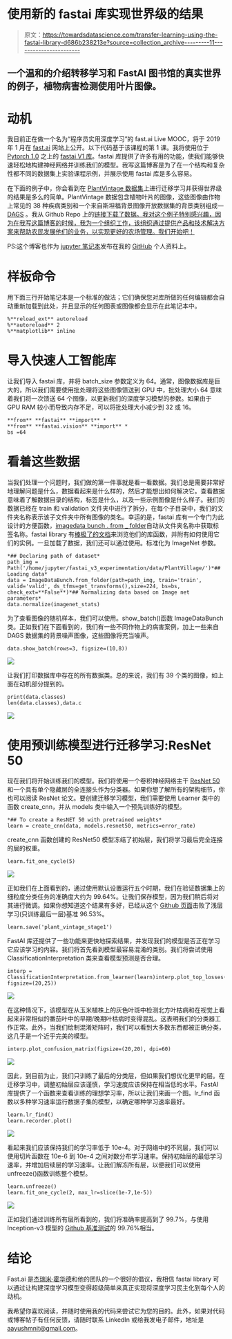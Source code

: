 # 使用新的 fastai 库实现世界级的结果

> 原文：<https://towardsdatascience.com/transfer-learning-using-the-fastai-library-d686b238213e?source=collection_archive---------11----------------------->

## 一个温和的介绍转移学习和 FastAI 图书馆的真实世界的例子，植物病害检测使用叶片图像。

# 动机

我目前正在做一个名为“程序员实用深度学习”的 fast.ai Live MOOC，将于 2019 年 1 月在 [fast.ai](http://www.fast.ai/) 网站上公开。以下代码基于该课程的第 1 课。我将使用位于 [Pytorch 1.0](https://hackernoon.com/pytorch-1-0-468332ba5163?gi=b61aa5bd7f45) 之上的 [fastai V1 库](http://www.fast.ai/2018/10/02/fastai-ai/)。fastai 库提供了许多有用的功能，使我们能够快速轻松地构建神经网络并训练我们的模型。我写这篇博客是为了在一个结构和复杂性都不同的数据集上实验课程示例，并展示使用 fastai 库是多么容易。

在下面的例子中，你会看到在 [PlantVintage 数据集](https://plantvillage.psu.edu/)上进行迁移学习并获得世界级的结果是多么的简单。PlantVintage 数据包含植物叶片的图像，这些图像由作物上常见的 38 种疾病类别和一个来自斯坦福背景图像开放数据集的背景类别组成— [DAGS](http://dags.stanford.edu/projects/scenedataset.html) 。我从 Github Repo 上的[链接下载了数据。我对这个例子特别感兴趣，因为在我写这篇博客的时候，我为一个组织工作，该组织通过提供产品和技术解决方案来帮助农民发展他们的业务，以实现更好的农场管理。我们开始吧！](https://github.com/MarkoArsenovic/DeepLearning_PlantDiseases)

PS:这个博客也作为 [jupyter 笔记本](https://github.com/aayushmnit/fastai_v3_experimentation/blob/master/Lesson-1-PlantVintage.ipynb)发布在我的 [GitHub](https://github.com/aayushmnit) 个人资料上。

# 样板命令

用下面三行开始笔记本是一个标准的做法；它们确保您对库所做的任何编辑都会自动重新加载到此处，并且显示的任何图表或图像都会显示在此笔记本中。

```
%**reload_ext** autoreload
%**autoreload** 2
%**matplotlib** inline
```

# 导入快速人工智能库

让我们导入 fastai 库，并将 batch_size 参数定义为 64。通常，图像数据库是巨大的，所以我们需要使用批处理将这些图像馈送到 GPU 中，批处理大小 64 意味着我们将一次馈送 64 个图像，以更新我们的深度学习模型的参数。如果由于 GPU RAM 较小而导致内存不足，可以将批处理大小减少到 32 或 16。

```
**from** **fastai** **import** *
**from** **fastai.vision** **import** *
bs =64
```

# 看着这些数据

当我们处理一个问题时，我们做的第一件事就是看一看数据。我们总是需要非常好地理解问题是什么，数据看起来是什么样的，然后才能想出如何解决它。查看数据意味着了解数据目录的结构，标签是什么，以及一些示例图像是什么样子。我们的数据已经在 train 和 validation 文件夹中进行了拆分，在每个子目录中，我们的文件夹名称表示该子文件夹中所有图像的类名。幸运的是，fastai 库有一个专门为此设计的方便函数，[imagedata bunch . from _ folder](https://docs.fast.ai/vision.data#ImageDataBunch.from_folder)自动从文件夹名称中获取标签名称。fastai library 有[棒极了的文档](https://docs.fast.ai/)来浏览他们的库函数，并附有如何使用它们的实例。一旦加载了数据，我们还可以通过使用。标准化为 ImageNet 参数。

```
*## Declaring path of dataset*
path_img = Path('/home/jupyter/fastai_v3_experimentation/data/PlantVillage/')*## Loading data* 
data = ImageDataBunch.from_folder(path=path_img, train='train', valid='valid', ds_tfms=get_transforms(),size=224, bs=bs, check_ext=**False**)*## Normalizing data based on Image net parameters*
data.normalize(imagenet_stats)
```

为了查看图像的随机样本，我们可以使用。show_batch()函数 ImageDataBunch 类。正如我们在下面看到的，我们有一些不同作物上的病害案例，加上一些来自 DAGS 数据集的背景噪声图像，这些图像将充当噪声。

```
data.show_batch(rows=3, figsize=(10,8))
```

![](img/8478506892b7795cf5ea5908379da38f.png)

让我们打印数据库中存在的所有数据类。总的来说，我们有 39 个类的图像，如上面在动机部分提到的。

```
print(data.classes)
len(data.classes),data.c
```

![](img/97f8f0c87a2ed74f6f7ce9c88582817d.png)

# 使用预训练模型进行迁移学习:ResNet 50

现在我们将开始训练我们的模型。我们将使用一个卷积神经网络主干 [ResNet 50](https://medium.com/@14prakash/understanding-and-implementing-architectures-of-resnet-and-resnext-for-state-of-the-art-image-cf51669e1624) 和一个具有单个隐藏层的全连接头作为分类器。如果你想了解所有的架构细节，你也可以阅读 ResNet 论文。要创建迁移学习模型，我们需要使用 Learner 类中的函数 create_cnn，并从 models 类中输入一个预先训练好的模型。

```
*## To create a ResNET 50 with pretrained weights*
learn = create_cnn(data, models.resnet50, metrics=error_rate)
```

create_cnn 函数创建的 ResNet50 模型冻结了初始层，我们将学习最后完全连接的层的权重。

```
learn.fit_one_cycle(5)
```

![](img/cbea945c8f227e2df8542448ffc95ecc.png)

正如我们在上面看到的，通过使用默认设置运行五个时期，我们在验证数据集上的细粒度分类任务的准确度大约为 99.64%。让我们保存模型，因为我们稍后将对其进行微调。如果你想知道这个结果有多好，已经从这个 [Github 页面](https://github.com/MarkoArsenovic/DeepLearning_PlantDiseases)击败了浅层学习(只训练最后一层)基准 96.53%。

```
learn.save('plant_vintage_stage1')
```

FastAI 库还提供了一些功能来更快地探索结果，并发现我们的模型是否正在学习它应该学习的内容。我们将首先看到模型最容易混淆的类别。我们将尝试使用 ClassificationInterpretation 类来查看模型预测是否合理。

```
interp = ClassificationInterpretation.from_learner(learn)interp.plot_top_losses(4, figsize=(20,25))
```

![](img/aebcaf9f3d749c0772f1ccfcf825d20f.png)

在这种情况下，该模型在从玉米植株上的灰色叶斑中检测北方叶枯病和在视觉上看起来非常相似的番茄叶中的早期/晚期叶枯病时变得混乱。这表明我们的分类器工作正常。此外，当我们绘制混淆矩阵时，我们可以看到大多数东西都被正确分类，这几乎是一个近乎完美的模型。

```
interp.plot_confusion_matrix(figsize=(20,20), dpi=60)
```

![](img/d1fb421c1414f0c7124c54689f8a4f14.png)

因此，到目前为止，我们只训练了最后的分类层，但如果我们想优化更早的层。在迁移学习中，调整初始层应该谨慎，学习速度应该保持在相当低的水平。FastAI 库提供了一个函数来查看训练的理想学习率，所以让我们来画一个图。lr_find 函数以多种学习速率运行数据子集的模型，以确定哪种学习速率最好。

```
learn.lr_find()
learn.recorder.plot()
```

![](img/6eeee4c491f2b38fa5b48cb066fd2ad6.png)

看起来我们应该保持我们的学习率低于 10e-4。对于网络中的不同层，我们可以使用切片函数在 10e-6 到 10e-4 之间对数分布学习速率。保持初始层的最低学习速率，并增加后续层的学习速率。让我们解冻所有层，以便我们可以使用 unfreeze()函数训练整个模型。

```
learn.unfreeze()
learn.fit_one_cycle(2, max_lr=slice(1e-7,1e-5))
```

![](img/6e26b95e144da92d33024516b5984e07.png)

正如我们通过训练所有层所看到的，我们将准确率提高到了 99.7%，与使用 Inception-v3 模型的 [Github 基准测试](https://github.com/MarkoArsenovic/DeepLearning_PlantDiseases)的 99.76%相当。

# 结论

Fast.ai 是[杰瑞米·霍华德](https://twitter.com/jeremyphoward)和他的团队的一个很好的倡议，我相信 fastai library 可以通过让构建深度学习模型变得超级简单来真正实现将深度学习民主化到每个人的动机。

我希望你喜欢阅读，并随时使用我的代码来尝试它为您的目的。此外，如果对代码或博客帖子有任何反馈，请随时联系 LinkedIn 或给我发电子邮件，地址是 aayushmnit@gmail.com。